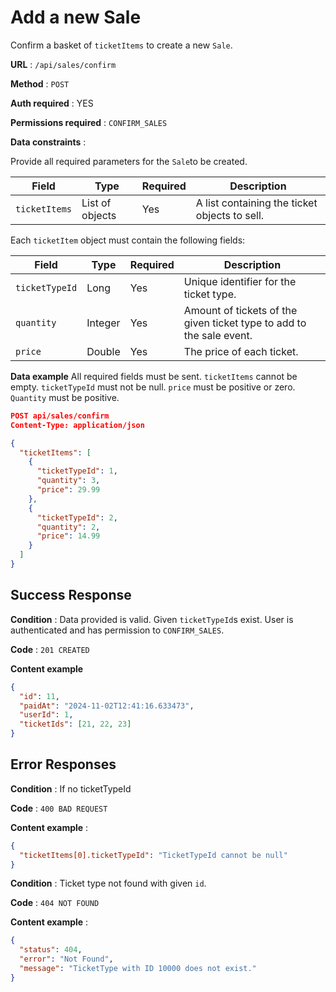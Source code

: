 # Add a new Sale

Confirm a basket of `ticketItems` to create a new `Sale`.

**URL** : `/api/sales/confirm`

**Method** : `POST`

**Auth required** : YES

**Permissions required** : `CONFIRM_SALES`

**Data constraints** :

Provide all required parameters for the `Sale`to be created.

| Field         | Type            | Required | Description                                   |
| ------------- | --------------- | -------- | --------------------------------------------- |
| `ticketItems` | List of objects | Yes      | A list containing the ticket objects to sell. |

Each `ticketItem` object must contain the following fields:

| Field          | Type    | Required | Description                                                          |
| -------------- | ------- | -------- | -------------------------------------------------------------------- |
| `ticketTypeId` | Long    | Yes      | Unique identifier for the ticket type.                               |
| `quantity`     | Integer | Yes      | Amount of tickets of the given ticket type to add to the sale event. |
| `price`        | Double  | Yes      | The price of each ticket.                                            |

**Data example** All required fields must be sent. `ticketItems` cannot be empty. `ticketTypeId` must not be null. `price` must be positive or zero. `Quantity` must be positive.

```json
POST api/sales/confirm
Content-Type: application/json

{
  "ticketItems": [
    {
      "ticketTypeId": 1,
      "quantity": 3,
      "price": 29.99
    },
    {
      "ticketTypeId": 2,
      "quantity": 2,
      "price": 14.99
    }
  ]
}
```

## Success Response

**Condition** : Data provided is valid. Given `ticketTypeId`s exist. User is authenticated and has permission to `CONFIRM_SALES`.

**Code** : `201 CREATED`

**Content example**

```json
{
  "id": 11,
  "paidAt": "2024-11-02T12:41:16.633473",
  "userId": 1,
  "ticketIds": [21, 22, 23]
}
```

## Error Responses

**Condition** : If no ticketTypeId

**Code** : `400 BAD REQUEST`

**Content example** :

```json
{
  "ticketItems[0].ticketTypeId": "TicketTypeId cannot be null"
}
```

**Condition** : Ticket type not found with given `id`.

**Code** : `404 NOT FOUND`

**Content example** :

```json
{
  "status": 404,
  "error": "Not Found",
  "message": "TicketType with ID 10000 does not exist."
}
```
